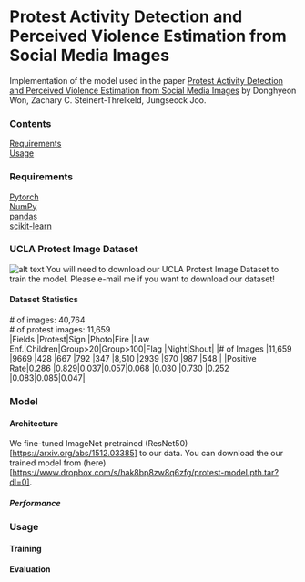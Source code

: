 # Protest Activity Detection and Perceived Violence Estimation from Social Media Images

Implementation of the model used in the paper [Protest Activity Detection and Perceived Violence Estimation from Social Media Images](https://arxiv.org/abs/1709.06204) by Donghyeon Won, Zachary C. Steinert-Threlkeld, Jungseock Joo.

### Contents
[Requirements](#requirements)   
[Usage](#usage)

### Requirements   
[Pytorch](http://pytorch.org/)   
[NumPy](http://www.numpy.org/)   
[pandas](https://pandas.pydata.org/)   
[scikit-learn](http://scikit-learn.org/)   

### UCLA Protest Image Dataset   
![alt text](https://raw.githubusercontent.com/wondonghyeon/protest-detection-violence-estimation/master/files/1-d.png)
You will need to download our UCLA Protest Image Dataset to train the model. Please e-mail me if you want to download our dataset!

#### Dataset Statistics   
\# of images: 40,764   
\# of protest images: 11,659   
|Fields       |Protest|Sign |Photo|Fire |Law Enf.|Children|Group>20|Group>100|Flag |Night|Shout|
|\# of Images |11,659 |9669 |428  |667  |792     |347     |8,510   |2939     |970  |987  |548  |
|Positive Rate|0.286  |0.829|0.037|0.057|0.068   |0.030   |0.730   |0.252    |0.083|0.085|0.047|



### Model
#### Architecture   
We fine-tuned ImageNet pretrained (ResNet50)[https://arxiv.org/abs/1512.03385] to our data. You can download the our trained model from (here)[https://www.dropbox.com/s/hak8bp8zw8q6zfg/protest-model.pth.tar?dl=0].  
##### Performance

### Usage   
#### Training   
#### Evaluation
